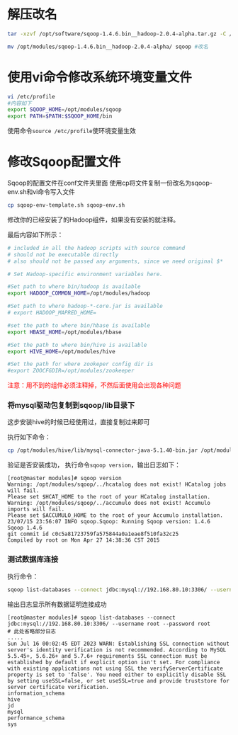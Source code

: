 # 解压改名
```sh
tar -xzvf /opt/software/sqoop-1.4.6.bin__hadoop-2.0.4-alpha.tar.gz -C /opt/modules/ #解压

mv /opt/modules/sqoop-1.4.6.bin__hadoop-2.0.4-alpha/ sqoop #改名
```

# 使用vi命令修改系统环境变量文件
```sh
vi /etc/profile
#内容如下
export SQOOP_HOME=/opt/modules/sqoop
export PATH=$PATH:$SQOOP_HOME/bin
```
使用命令`source /etc/profile`使环境变量生效


# 修改Sqoop配置文件
Sqoop的配置文件在conf文件夹里面
使用cp将文件复制一份改名为sqoop-env.sh和vi命令写入文件
```sh
cp sqoop-env-template.sh sqoop-env.sh
```
修改你的已经安装了的Hadoop组件，如果没有安装的就注释。

最后内容如下所示：
```sh
# included in all the hadoop scripts with source command
# should not be executable directly
# also should not be passed any arguments, since we need original $*

# Set Hadoop-specific environment variables here.

#Set path to where bin/hadoop is available
export HADOOP_COMMON_HOME=/opt/modules/hadoop

#Set path to where hadoop-*-core.jar is available
# export HADOOP_MAPRED_HOME=

#set the path to where bin/hbase is available
export HBASE_HOME=/opt/modules/hbase

#Set the path to where bin/hive is available
export HIVE_HOME=/opt/modules/hive

#Set the path for where zookeper config dir is
#export ZOOCFGDIR=/opt/modules/zookeeper

```
<font color='red'>注意：用不到的组件必须注释掉，不然后面使用会出现各种问题</font>

### 将mysql驱动包复制到sqoop/lib目录下
这步安装hive的时候已经使用过，直接复制过来即可

执行如下命令：
```sh
cp /opt/modules/hive/lib/mysql-connector-java-5.1.40-bin.jar /opt/modules/sqoop/lib/
```
验证是否安装成功，
执行命令`sqoop version`，输出日志如下：
```log
[root@master modules]# sqoop version
Warning: /opt/modules/sqoop/../hcatalog does not exist! HCatalog jobs will fail.
Please set $HCAT_HOME to the root of your HCatalog installation.
Warning: /opt/modules/sqoop/../accumulo does not exist! Accumulo imports will fail.
Please set $ACCUMULO_HOME to the root of your Accumulo installation.
23/07/15 23:56:07 INFO sqoop.Sqoop: Running Sqoop version: 1.4.6
Sqoop 1.4.6
git commit id c0c5a81723759fa575844a0a1eae8f510fa32c25
Compiled by root on Mon Apr 27 14:38:36 CST 2015
```

### 测试数据库连接
执行命令：
```sh
sqoop list-databases --connect jdbc:mysql://192.168.80.10:3306/ --username root --password root
```
输出日志显示所有数据证明连接成功
```log
[root@master modules]# sqoop list-databases --connect jdbc:mysql://192.168.80.10:3306/ --username root --password root
# 此处省略部分日志
.....
Sun Jul 16 00:02:45 EDT 2023 WARN: Establishing SSL connection without server's identity verification is not recommended. According to MySQL 5.5.45+, 5.6.26+ and 5.7.6+ requirements SSL connection must be established by default if explicit option isn't set. For compliance with existing applications not using SSL the verifyServerCertificate property is set to 'false'. You need either to explicitly disable SSL by setting useSSL=false, or set useSSL=true and provide truststore for server certificate verification.
information_schema
hive
jd
mysql
performance_schema
sys
```